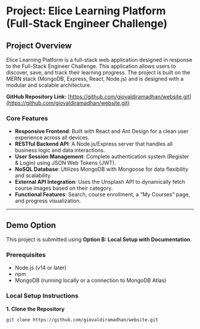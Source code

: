 # Project: Elice Learning Platform (Full-Stack Engineer Challenge)

## Project Overview

Elice Learning Platform is a full-stack web application designed in response to the Full-Stack Engineer Challenge. This application allows users to discover, save, and track their learning progress. The project is built on the MERN stack (MongoDB, Express, React, Node.js) and is designed with a modular and scalable architecture.

**GitHub Repository Link:** [https://github.com/giovaldiramadhan/website.git](https://github.com/giovaldiramadhan/website.git)

### Core Features

- **Responsive Frontend**: Built with React and Ant Design for a clean user experience across all devices.
- **RESTful Backend API**: A Node.js/Express server that handles all business logic and data interactions.
- **User Session Management**: Complete authentication system (Register & Login) using JSON Web Tokens (JWT).
- **NoSQL Database**: Utilizes MongoDB with Mongoose for data flexibility and scalability.
- **External API Integration**: Uses the Unsplash API to dynamically fetch course images based on their category.
- **Functional Features**: Search, course enrollment, a "My Courses" page, and progress visualization.

---

## Demo Option

This project is submitted using **Option B: Local Setup with Documentation**.

### Prerequisites

- Node.js (v14 or later)
- npm
- MongoDB (running locally or a connection to MongoDB Atlas)

### Local Setup Instructions

**1. Clone the Repository**
```bash
git clone https://github.com/giovaldiramadhan/website.git
